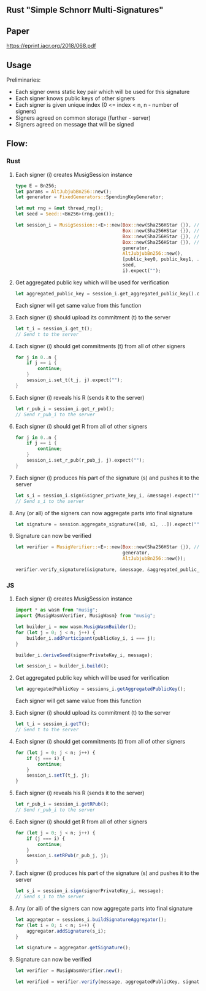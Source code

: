 ## Rust "Simple Schnorr Multi-Signatures"

## Paper
https://eprint.iacr.org/2018/068.pdf

## Usage

Preliminaries:
 - Each signer owns static key pair which will be used for this signature
 - Each signer knows public keys of other signers
 - Each signer is given unique index (0 <= index < n, n - number of signers)
 - Signers agreed on common storage (further - server)
 - Signers agreed on message that will be signed
 
## Flow:

### Rust

1. Each signer (i) creates MusigSession instance
    ```rs
    type E = Bn256;
    let params = AltJubjubBn256::new();
    let generator = FixedGenerators::SpendingKeyGenerator;
   
    let mut rng = &mut thread_rng();
    let seed = Seed::<Bn256>(rng.gen());
   
    let session_i = MusigSession::<E>::new(Box::new(Sha256HStar {}), // Aggregate hash
                                           Box::new(Sha256HStar {}), // Commitment hash
                                           Box::new(Sha256HStar {}), // Signature hash
                                           Box::new(Sha256HStar {}), // MessageHash
                                           generator,
                                           AltJubjubBn256::new(),
                                           [public_key0, public_key1, ..],
                                           seed,
                                           i).expect("");
    ```

1. Get aggregated public key which will be used for verification
    ```rs
    let aggregated_public_key = session_i.get_aggregated_public_key().clone();
    ```
   
   Each signer will get same value from this function

1. Each signer (i) should upload its commitment (t) to the server
    ```rs
    let t_i = session_i.get_t();
    // Send t to the server 
    ```
   
1. Each signer (i) should get commitments (t) from all of other signers
    ```rs
    for j in 0..n {
        if j == i {
            continue;
        }
        session_i.set_t(t_j, j).expect(""); 
    }
    ```
   
1. Each signer (i) reveals his R (sends it to the server)
    ```rs
    let r_pub_i = session_i.get_r_pub();
    // Send r_pub_i to the server
    ``` 

1. Each signer (i) should get R from all of other signers
    ```rs
    for j in 0..n {
        if j == i {
            continue;
        }
        session_i.set_r_pub(r_pub_j, j).expect("");
    }
    ```
   
1. Each signer (i) produces his part of the signature (s) and pushes it to the server
    ```rs
    let s_i = session_i.sign(&signer_private_key_i, &message).expect("");
    // Send s_i to the server
    ```
   
1. Any (or all) of the signers can now aggregate parts into final signature
    ```rs
    let signature = session.aggregate_signature([s0, s1, ..]).expect("");
    ```
   
1. Signature can now be verified
    ```rs
    let verifier = MusigVerifier::<E>::new(Box::new(Sha256HStar {}), // Message hash
                                           generator,
                                           AltJubjubBn256::new());
   
    verifier.verify_signature(&signature, &message, &aggregated_public_key);
    ```
   
### JS

1. Each signer (i) creates MusigSession instance
    ```js
    import * as wasm from "musig";
    import {MusigWasmVerifier, MusigWasm} from "musig";
    
    let builder_i = new wasm.MusigWasmBuilder();
    for (let j = 0; j < n; j++) {
        builder_i.addParticipant(publicKey_i, i === j);
    }
   
    builder_i.deriveSeed(signerPrivateKey_i, message);
   
    let session_i = builder_i.build();
    ```

1. Get aggregated public key which will be used for verification
    ```js
    let aggregatedPublicKey = sessions_i.getAggregatedPublicKey();
    ```
   
   Each signer will get same value from this function

1. Each signer (i) should upload its commitment (t) to the server
    ```js
    let t_i = session_i.getT();
    // Send t to the server 
    ```
   
1. Each signer (i) should get commitments (t) from all of other signers
    ```js
    for (let j = 0; j < n; j++) {
        if (j === i) {
            continue;
        }
        session_i.setT(t_j, j); 
    }
    ```
   
1. Each signer (i) reveals his R (sends it to the server)
    ```js
    let r_pub_i = session_i.getRPub();
    // Send r_pub_i to the server
    ``` 

1. Each signer (i) should get R from all of other signers
    ```js
    for (let j = 0; j < n; j++) {
        if (j === i) {
            continue;
        }
        session_i.setRPub(r_pub_j, j); 
    }
    ```
   
1. Each signer (i) produces his part of the signature (s) and pushes it to the server
    ```js
    let s_i = session_i.sign(signerPrivateKey_i, message);
    // Send s_i to the server
    ```
   
1. Any (or all) of the signers can now aggregate parts into final signature
    ```js
    let aggregator = sessions_i.buildSignatureAggregator();
    for (let i = 0; i < n; i++) {
        aggregator.addSignature(s_i);
    }
    
    let signature = aggregator.getSignature();
    ```
   
1. Signature can now be verified
    ```js
    let verifier = MusigWasmVerifier.new();
    
    let verified = verifier.verify(message, aggregatedPublicKey, signature);
    ```